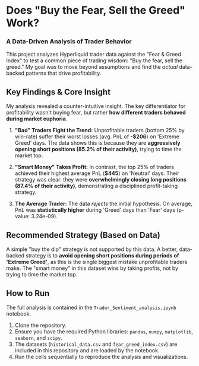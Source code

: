 # Does "Buy the Fear, Sell the Greed" Work?
### A Data-Driven Analysis of Trader Behavior

This project analyzes Hyperliquid trader data against the "Fear & Greed Index" to test a common piece of trading wisdom: "Buy the fear, sell the greed." My goal was to move beyond assumptions and find the *actual* data-backed patterns that drive profitability.

## Key Findings & Core Insight

My analysis revealed a counter-intuitive insight. The key differentiator for profitability wasn't buying fear, but rather **how different traders behaved during market euphoria**.

1.  **"Bad" Traders Fight the Trend:** Unprofitable traders (bottom 25% by win-rate) suffer their worst losses (avg. PnL of **-$206**) on 'Extreme Greed' days. The data shows this is because they are **aggressively opening short positions (85.2% of their activity)**, trying to time the market top.

2.  **"Smart Money" Takes Profit:** In contrast, the top 25% of traders achieved their highest average PnL (**$445**) on 'Neutral' days. Their strategy was clear: they were **overwhelmingly closing long positions (87.4% of their activity)**, demonstrating a disciplined profit-taking strategy.

3.  **The Average Trader:** The data *rejects* the initial hypothesis. On average, PnL was **statistically higher** during 'Greed' days than 'Fear' days (p-value: 3.24e-09).

## Recommended Strategy (Based on Data)

A simple "buy the dip" strategy is not supported by this data. A better, data-backed strategy is to **avoid opening short positions during periods of 'Extreme Greed'**, as this is the single biggest mistake unprofitable traders make. The "smart money" in this dataset wins by taking profits, not by trying to time the market top.

## How to Run

The full analysis is contained in the `Trader_Sentiment_analysis.ipynb` notebook.

1.  Clone the repository.
2.  Ensure you have the required Python libraries: `pandas`, `numpy`, `matplotlib`, `seaborn`, and `scipy`.
3.  The datasets (`historical_data.csv` and `fear_greed_index.csv`) are included in this repository and are loaded by the notebook.
4.  Run the cells sequentially to reproduce the analysis and visualizations.
